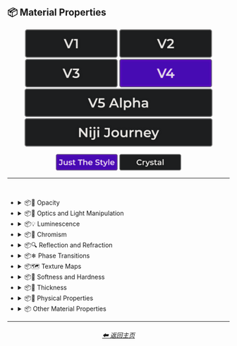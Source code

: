 <h2>📦 Material Properties</h2>

<div align="center">

[<img src="/Images/Repo_Parts/Buttons/Version_Buttons/button_version_V1_inactive.webp?raw=true" alt="MidJourney V1" height="64" />](/Pages/MJ_V1/Style_Pages/Sphere/Material_Properties.md)
[<img src="/Images/Repo_Parts/Buttons/Version_Buttons/button_version_V2_inactive.webp?raw=true" alt="MidJourney V2" height="64" />](/Pages/MJ_V2/Style_Pages/Sphere/Material_Properties.md)
[<img src="/Images/Repo_Parts/Buttons/Version_Buttons/button_version_V3_inactive.webp?raw=true" alt="MidJourney V3" height="64" />](/Pages/MJ_V3/Style_Pages/Just_The_Style/Material_Properties.md)
[<img src="/Images/Repo_Parts/Buttons/Version_Buttons/button_version_V4_active.webp?raw=true" alt="MidJourney V4" height="64" />](/Pages/MJ_V4/Style_Pages/Just_The_Style/Material_Properties.md)
<br>
[<img src="/Images/Repo_Parts/Buttons/Version_Buttons/button_version_V5_Alpha_inactive_half.webp?raw=true" alt="MidJourney V5" height="64" />](/Pages/MJ_V5/Style_Pages/Just_The_Style/Material_Properties.md)
[<img src="/Images/Repo_Parts/Buttons/Version_Buttons/button_version_niji_inactive_half.webp?raw=true" alt="Niji Journey" height="64" />](/Pages/Niji_Journey/Style_Pages/Material_Properties.md)

[<img src="/Images/Repo_Parts/Buttons/Image_Type_Buttons/button_just_the_style_active.webp?raw=true" alt="Just The Style" width="140.5" />](/Pages/MJ_V4/Style_Pages/Just_The_Style/Material_Properties.md)
[<img src="/Images/Repo_Parts/Buttons/Image_Type_Buttons/button_crystal_inactive.webp?raw=true" alt="Crystal" width="140.5" />](/Pages/MJ_V4/Style_Pages/Crystal/Material_Properties.md)

</div>

<hr>
<br>


- <details><summary>📦🧫 Opacity</summary><p><div align="center">

    | Opacity |
    | :-: |
    | <img src="/Images/MJ_V4/V4_Alpha_3.5/Midjourney_Styles/Opacity.webp?raw=true" width="256" /> |
    
    <br>

    | Transparent | Translucent | Opaque |
    | :-: | :-: | :-: |
    | <img src="/Images/MJ_V4/V4_Alpha_3.5/Midjourney_Styles/Transparent.webp?raw=true" width="256" /> | <img src="/Images/MJ_V4/V4_Alpha_3.5/Midjourney_Styles/Translucent.webp?raw=true" width="256" /> | <img src="/Images/MJ_V4/V4_Alpha_3.5/Midjourney_Styles/Opaque.webp?raw=true" width="256" /> | 

    </div></p></details>


- <details><summary>📦🏮 Optics and Light Manipulation</summary><p><div align="center">

    | Optics | Materiality |
    | :-: | :-: |
    | <img src="/Images/MJ_V4/V4_Alpha_3.5/Midjourney_Styles/Optics.webp?raw=true" width="256" /> | <img src="/Images/MJ_V4/V4_Alpha_3.5/Midjourney_Styles/Materiality.webp?raw=true" width="256" /> |
    
    <br>

    | Scattering | Subsurface-Scattering |
    | :-: | :-: |
    | <img src="/Images/MJ_V4/V4_Alpha_3.5/Midjourney_Styles/Scattering.webp?raw=true" width="256" /> | <img src="/Images/MJ_V4/V4_Alpha_3.5/Midjourney_Styles/Subsurface-Scattering.webp?raw=true" width="256" /> |

    <br>
    
    | Ambient Occlusion | Opalescent |
    | :-: | :-: |
    | <img src="/Images/MJ_V4/V4_Alpha_3.5/Midjourney_Styles/Ambient_Occlusion.webp?raw=true" width="256" /> | <img src="/Images/MJ_V4/V4_Alpha_3.5/Midjourney_Styles/Opalescent.webp?raw=true" width="256" /> |

    
    <br>
    
    | Polarization | Polarized |
    | :-: | :-: |
    | <img src="/Images/MJ_V4/V4_Alpha_3.5/Midjourney_Styles/Polarization.webp?raw=true" width="256" /> | <img src="/Images/MJ_V4/V4_Alpha_3.5/Midjourney_Styles/Polarized.webp?raw=true" width="256" /> |
    
    <br>
    
    | Solarization | Solarized |
    | :-: | :-: |
    | <img src="/Images/MJ_V4/V4_Alpha_3.5/Midjourney_Styles/Solarization.webp?raw=true" width="256" /> | <img src="/Images/MJ_V4/V4_Alpha_3.5/Midjourney_Styles/Solarized.webp?raw=true" width="256" /> |

    <br>

    | Iridescent | Dispersion |
    | :-: | :-: |
    | <img src="/Images/MJ_V4/V4_Alpha_3.5/Midjourney_Styles/Iridescent.webp?raw=true" width="256" /> | <img src="/Images/MJ_V4/V4_Alpha_3.5/Midjourney_Styles/Dispersion.webp?raw=true" width="256" /> | 
    
    <br>
    
    | Chromatic | Prismatic |
    | :-: | :-: |
    | <img src="/Images/MJ_V4/V4_Alpha_3.5/Midjourney_Styles/Chromatic.webp?raw=true" width="256" /> | <img src="/Images/MJ_V4/V4_Alpha_3.5/Midjourney_Styles/Prismatic.webp?raw=true" width="256" /> |

    <br>

    | Glitter | Sparkly | Sparkles |
    | :-: | :-: | :-: |
    | <img src="/Images/MJ_V4/V4_Alpha_3.5/Midjourney_Styles/Glitter.webp?raw=true" width="256" /> | <img src="/Images/MJ_V4/V4_Alpha_3.5/Midjourney_Styles/Sparkly.webp?raw=true" width="256" /> | <img src="/Images/MJ_V4/V4_Alpha_3.5/Midjourney_Styles/Sparkles.webp?raw=true" width="256" /> |

    <br>
    
    | Scintillating |
    | :-: |
    | <img src="/Images/MJ_V4/V4_Alpha_3.5/Midjourney_Styles/Scintillating.webp?raw=true" width="256" /> |

    </div></p></details>


- <details><summary>📦💡 Luminescence</summary><p><div align="center">

    | Glowing | Glowing Neon | Glow-In-The-Dark |
    | :-: | :-: | :-: |
    | <img src="/Images/MJ_V4/V4_Alpha_3.5/Midjourney_Styles/Glowing.webp?raw=true" width="256" /> | <img src="/Images/MJ_V4/V4_Alpha_3.5/Midjourney_Styles/Glowing_Neon.webp?raw=true" width="256" /> | <img src="/Images/MJ_V4/V4_Alpha_3.5/Midjourney_Styles/Glow-In-The-Dark.webp?raw=true" width="256" /> |

    <br>

    | Radiant | Cherenkov Radiation |
    | :-: | :-: |
    | <img src="/Images/MJ_V4/V4_Alpha_3.5/Midjourney_Styles/Radiant.webp?raw=true" width="256" /> | <img src="/Images/MJ_V4/V4_Alpha_3.5/Midjourney_Styles/Cherenkov_Radiation.webp?raw=true" width="256" /> |

    <br>
    
    | Luminescence |
    | :-: |
    | <img src="/Images/MJ_V4/V4_Alpha_3.5/Midjourney_Styles/Luminescence.webp?raw=true" width="256" /> |

    <br>
    
    | Bioluminescence | Photoluminescence | Chemiluminescence |
    | :-: | :-: | :-: |
    | <img src="/Images/MJ_V4/V4_Alpha_3.5/Midjourney_Styles/Bioluminescence.webp?raw=true" width="256" /> | <img src="/Images/MJ_V4/V4_Alpha_3.5/Midjourney_Styles/Photoluminescence.webp?raw=true" width="256" /> | <img src="/Images/MJ_V4/V4_Alpha_3.5/Midjourney_Styles/Chemiluminescence.webp?raw=true" width="256" /> |
    
    <br>
    
    | Cathodoluminescence | Electroluminescence | Radioluminescence |
    | :-: | :-: | :-: |
    | <img src="/Images/MJ_V4/V4_Alpha_3.5/Midjourney_Styles/Cathodoluminescence.webp?raw=true" width="256" /> | <img src="/Images/MJ_V4/V4_Alpha_3.5/Midjourney_Styles/Electroluminescence.webp?raw=true" width="256" /> | <img src="/Images/MJ_V4/V4_Alpha_3.5/Midjourney_Styles/Radioluminescence.webp?raw=true" width="256" /> |
    
    <br>
    
    | Fluorescence | Phosphorescence | Thermoluminescence |
    | :-: | :-: | :-: |
    | <img src="/Images/MJ_V4/V4_Alpha_3.5/Midjourney_Styles/Fluorescence.webp?raw=true" width="256" /> | <img src="/Images/MJ_V4/V4_Alpha_3.5/Midjourney_Styles/Phosphorescence.webp?raw=true" width="256" /> | <img src="/Images/MJ_V4/V4_Alpha_3.5/Midjourney_Styles/Thermoluminescence.webp?raw=true" width="256" /> |

    <br>
    
    | Electrochemiluminescence | Crystalloluminescence | Piezoluminescence |
    | :-: | :-: | :-: |
    | <img src="/Images/MJ_V4/V4_Alpha_3.5/Midjourney_Styles/Electrochemiluminescence.webp?raw=true" width="256" /> | <img src="/Images/MJ_V4/V4_Alpha_3.5/Midjourney_Styles/Crystalloluminescence.webp?raw=true" width="256" /> | <img src="/Images/MJ_V4/V4_Alpha_3.5/Midjourney_Styles/Piezoluminescence.webp?raw=true" width="256" /> |

    <br>
    
    | Triboluminescence | Mechanoluminescence | Lyoluminescence |
    | :-: | :-: | :-: |
    | <img src="/Images/MJ_V4/V4_Alpha_3.5/Midjourney_Styles/Triboluminescence.webp?raw=true" width="256" /> | <img src="/Images/MJ_V4/V4_Alpha_3.5/Midjourney_Styles/Mechanoluminescence.webp?raw=true" width="256" /> | <img src="/Images/MJ_V4/V4_Alpha_3.5/Midjourney_Styles/Lyoluminescence.webp?raw=true" width="256" /> |
    
    <br>
    
    | Candoluminescence | Fractoluminescence | Sonoluminescence |
    | :-: | :-: | :-: |
    | <img src="/Images/MJ_V4/V4_Alpha_3.5/Midjourney_Styles/Candoluminescence.webp?raw=true" width="256" /> | <img src="/Images/MJ_V4/V4_Alpha_3.5/Midjourney_Styles/Fractoluminescence.webp?raw=true" width="256" /> | <img src="/Images/MJ_V4/V4_Alpha_3.5/Midjourney_Styles/Sonoluminescence.webp?raw=true" width="256" /> |
    
    <br>
    
    | Translucidluminescence |
    | :-: |
    | <img src="/Images/MJ_V4/V4_Alpha_3.5/Midjourney_Styles/Translucidluminescence.webp?raw=true" width="256" /> |

    </div></p></details>


- <details><summary>📦🌈 Chromism</summary><p><div align="center">

    | Chromism | Piezochromism | Tribochromism |
    | :-: | :-: | :-: |
    | <img src="/Images/MJ_V4/V4_Alpha_3.5/Midjourney_Styles/Chromism.webp?raw=true" width="256" /> | <img src="/Images/MJ_V4/V4_Alpha_3.5/Midjourney_Styles/Piezochromism.webp?raw=true" width="256" /> | <img src="/Images/MJ_V4/V4_Alpha_3.5/Midjourney_Styles/Tribochromism.webp?raw=true" width="256" /> |
    
    <br>
    
    | Metallochromism | Ionochromism | Goniochromism |
    | :-: | :-: | :-: |
    | <img src="/Images/MJ_V4/V4_Alpha_3.5/Midjourney_Styles/Metallochromism.webp?raw=true" width="256" /> | <img src="/Images/MJ_V4/V4_Alpha_3.5/Midjourney_Styles/Ionochromism.webp?raw=true" width="256" /> | <img src="/Images/MJ_V4/V4_Alpha_3.5/Midjourney_Styles/Goniochromism.webp?raw=true" width="256" /> |
    
    <br>
    
    | Hydrochromism | Cryochromism |
    | :-: | :-: |
    | <img src="/Images/MJ_V4/V4_Alpha_3.5/Midjourney_Styles/Hydrochromism.webp?raw=true" width="256" /> | <img src="/Images/MJ_V4/V4_Alpha_3.5/Midjourney_Styles/Cryochromism.webp?raw=true" width="256" /> |
    
    <br>
    
    | Radiochromism | Concentratochromism | Vapochromism |
    | :-: | :-: | :-: |
    | <img src="/Images/MJ_V4/V4_Alpha_3.5/Midjourney_Styles/Radiochromism.webp?raw=true" width="256" /> | <img src="/Images/MJ_V4/V4_Alpha_3.5/Midjourney_Styles/Concentratochromism.webp?raw=true" width="256" /> | <img src="/Images/MJ_V4/V4_Alpha_3.5/Midjourney_Styles/Vapochromism.webp?raw=true" width="256" /> |
    
    <br>
    
    | Solvatochromism | Solvatophotochromism |
    | :-: | :-: |
    | <img src="/Images/MJ_V4/V4_Alpha_3.5/Midjourney_Styles/Solvatochromism.webp?raw=true" width="256" /> | <img src="/Images/MJ_V4/V4_Alpha_3.5/Midjourney_Styles/Solvatophotochromism.webp?raw=true" width="256" /> |
    
    <br>
    
    | Thermochromism | Thermosolvatochromism | Thermochromatic |
    | :-: | :-: | :-: |
    | <img src="/Images/MJ_V4/V4_Alpha_3.5/Midjourney_Styles/Thermochromism.webp?raw=true" width="256" /> | <img src="/Images/MJ_V4/V4_Alpha_3.5/Midjourney_Styles/Thermosolvatochromism.webp?raw=true" width="256" /> | <img src="/Images/MJ_V4/V4_Alpha_3.5/Midjourney_Styles/Thermochromatic.webp?raw=true" width="256" /> |
    
    <br>
    
    | Photochromism | Photovoltachromism | Photoelectrochromism |
    | :-: | :-: | :-: |
    | <img src="/Images/MJ_V4/V4_Alpha_3.5/Midjourney_Styles/Photochromism.webp?raw=true" width="256" /> | <img src="/Images/MJ_V4/V4_Alpha_3.5/Midjourney_Styles/Photovoltachromism.webp?raw=true" width="256" /> | <img src="/Images/MJ_V4/V4_Alpha_3.5/Midjourney_Styles/Photoelectrochromism.webp?raw=true" width="256" /> |
    
    <br>
    
    | Halochromism | Halosolvatochromism |
    | :-: | :-: |
    | <img src="/Images/MJ_V4/V4_Alpha_3.5/Midjourney_Styles/Halochromism.webp?raw=true" width="256" /> | <img src="/Images/MJ_V4/V4_Alpha_3.5/Midjourney_Styles/Halosolvatochromism.webp?raw=true" width="256" /> |
    
    <br>
    
    | Cathodochromism | Amorphochromism | Sorptiochromism |
    | :-: | :-: | :-: |
    | <img src="/Images/MJ_V4/V4_Alpha_3.5/Midjourney_Styles/Cathodochromism.webp?raw=true" width="256" /> | <img src="/Images/MJ_V4/V4_Alpha_3.5/Midjourney_Styles/Amorphochromism.webp?raw=true" width="256" /> | <img src="/Images/MJ_V4/V4_Alpha_3.5/Midjourney_Styles/Sorptiochromism.webp?raw=true" width="256" /> |
    
    <br>
    
    | Electrochromism | Electromechanochromism |
    | :-: | :-: |
    | <img src="/Images/MJ_V4/V4_Alpha_3.5/Midjourney_Styles/Electrochromism.webp?raw=true" width="256" /> | <img src="/Images/MJ_V4/V4_Alpha_3.5/Midjourney_Styles/Electromechanochromism.webp?raw=true" width="256" /> |
    
    <br>
    
    | Magnetochromism | Mechanochromism |
    | :-: | :-: |
    | <img src="/Images/MJ_V4/V4_Alpha_3.5/Midjourney_Styles/Magnetochromism.webp?raw=true" width="256" /> | <img src="/Images/MJ_V4/V4_Alpha_3.5/Midjourney_Styles/Mechanochromism.webp?raw=true" width="256" /> |
    
    <br>
    
    | Biochromism | Bioelectrochromism |
    | :-: | :-: |
    | <img src="/Images/MJ_V4/V4_Alpha_3.5/Midjourney_Styles/Biochromism.webp?raw=true" width="256" /> | <img src="/Images/MJ_V4/V4_Alpha_3.5/Midjourney_Styles/Bioelectrochromism.webp?raw=true" width="256" /> |
    
    <br>
    
    | Chronochromism | Crystallochromism |
    | :-: | :-: |
    | <img src="/Images/MJ_V4/V4_Alpha_3.5/Midjourney_Styles/Chronochromism.webp?raw=true" width="256" /> | <img src="/Images/MJ_V4/V4_Alpha_3.5/Midjourney_Styles/Crystallochromism.webp?raw=true" width="256" /> |
    
    <br>
    
    | Rigidichromism | Aggregachromism |
    | :-: | :-: |
    | <img src="/Images/MJ_V4/V4_Alpha_3.5/Midjourney_Styles/Rigidichromism.webp?raw=true" width="256" /> | <img src="/Images/MJ_V4/V4_Alpha_3.5/Midjourney_Styles/Aggregachromism.webp?raw=true" width="256" /> |

    </div></p></details>


- <details><summary>📦🔍 Reflection and Refraction</summary><p><div align="center">

    | Rough | Matte |
    | :-: | :-: |
    | <img src="/Images/MJ_V4/V4_Alpha_3.5/Midjourney_Styles/Rough.webp?raw=true" width="256" /> | <img src="/Images/MJ_V4/V4_Alpha_3.5/Midjourney_Styles/Matte.webp?raw=true" width="256" /> |
    
    <br>
    
    | Glossy | Shiny | Polished |
    | :-: | :-: | :-: |
    | <img src="/Images/MJ_V4/V4_Alpha_3.5/Midjourney_Styles/Glossy.webp?raw=true" width="256" /> | <img src="/Images/MJ_V4/V4_Alpha_3.5/Midjourney_Styles/Shiny.webp?raw=true" width="256" /> | <img src="/Images/MJ_V4/V4_Alpha_3.5/Midjourney_Styles/Polished.webp?raw=true" width="256" /> |
    
    <br>
    
    | Reflection | Reflective | Retroreflective |
    | :-: | :-: | :-: |
    | <img src="/Images/MJ_V4/V4_Alpha_3.5/Midjourney_Styles/Reflection.webp?raw=true" width="256" /> | <img src="/Images/MJ_V4/V4_Alpha_3.5/Midjourney_Styles/Reflective.webp?raw=true" width="256" /> | <img src="/Images/MJ_V4/V4_Alpha_3.5/Midjourney_Styles/Retroreflective.webp?raw=true" width="256" /> |
        
    <br>

    | Refraction | Refractive | Caustics |
    | :-: | :-: | :-: |
    | <img src="/Images/MJ_V4/V4_Alpha_3.5/Midjourney_Styles/Refraction.webp?raw=true" width="256" /> | <img src="/Images/MJ_V4/V4_Alpha_3.5/Midjourney_Styles/Refractive.webp?raw=true" width="256" /> | <img src="/Images/MJ_V4/V4_Alpha_3.5/Midjourney_Styles/Caustics.webp?raw=true" width="256" /> |

    <br>
    
    | Specular Highlights |
    | :-: |
    | <img src="/Images/MJ_V4/V4_Alpha_3.5/Midjourney_Styles/Specular_Highlights.webp?raw=true" width="256" /> |

    <br>
    
    | Glare |
    | :-: |
    | <img src="/Images/MJ_V4/V4_Alpha_3.5/Midjourney_Styles/Glare.webp?raw=true" width="256" /> |

    <br>
    
    | Shimmer | Shimmering | Glimmering |
    | :-: | :-: | :-: |
    | <img src="/Images/MJ_V4/V4_Alpha_3.5/Midjourney_Styles/Shimmer.webp?raw=true" width="256" /> | <img src="/Images/MJ_V4/V4_Alpha_3.5/Midjourney_Styles/Shimmering.webp?raw=true" width="256" /> | <img src="/Images/MJ_V4/V4_Alpha_3.5/Midjourney_Styles/Glimmering.webp?raw=true" width="256" /> |

    </div></p></details>


- <details><summary>📦❄ Phase Transitions</summary><p><div align="center">

    | Melting | Freezing |
    | :-: | :-: |
    | <img src="/Images/MJ_V4/V4_Alpha_3.5/Midjourney_Styles/Melting.webp?raw=true" width="256" /> | <img src="/Images/MJ_V4/V4_Alpha_3.5/Midjourney_Styles/Freezing.webp?raw=true" width="256" /> |

    <br>

    | Vaporization | Condensation |
    | :-: | :-: |
    | <img src="/Images/MJ_V4/V4_Alpha_3.5/Midjourney_Styles/Vaporization.webp?raw=true" width="256" /> | <img src="/Images/MJ_V4/V4_Alpha_3.5/Midjourney_Styles/Condensation.webp?raw=true" width="256" /> |

    <br>

    | Sublimation | Deposition |
    | :-: | :-: |
    | <img src="/Images/MJ_V4/V4_Alpha_3.5/Midjourney_Styles/Sublimation.webp?raw=true" width="256" /> | <img src="/Images/MJ_V4/V4_Alpha_3.5/Midjourney_Styles/Deposition.webp?raw=true" width="256" /> |

    <br>

    | Ionization | Deionization |
    | :-: | :-: |
    | <img src="/Images/MJ_V4/V4_Alpha_3.5/Midjourney_Styles/Ionization.webp?raw=true" width="256" /> | <img src="/Images/MJ_V4/V4_Alpha_3.5/Midjourney_Styles/Deionization.webp?raw=true" width="256" /> |

    </div></p></details>


- <details><summary>📦🗺 Texture Maps</summary><p><div align="center">

    | Bump Map | Bump Mapped | Bump Mapping |
    | :-: | :-: | :-: |
    | <img src="/Images/MJ_V4/V4_Alpha_3.5/Midjourney_Styles/Bump_Map.webp?raw=true" width="256" /> | <img src="/Images/MJ_V4/V4_Alpha_3.5/Midjourney_Styles/Bump_Mapped.webp?raw=true" width="256" /> | <img src="/Images/MJ_V4/V4_Alpha_3.5/Midjourney_Styles/Bump_Mapping.webp?raw=true" width="256" /> |
    
    <br>
    
    | Normal Map | Depth Map | Displacement Map |
    | :-: | :-: | :-: |
    | <img src="/Images/MJ_V4/V4_Alpha_3.5/Midjourney_Styles/Normal_Map.webp?raw=true" width="256" /> | <img src="/Images/MJ_V4/V4_Alpha_3.5/Midjourney_Styles/Depth_Map.webp?raw=true" width="256" /> | <img src="/Images/MJ_V4/V4_Alpha_3.5/Midjourney_Styles/Displacement_Map.webp?raw=true" width="256" /> |

    </div></p></details>


- <details><summary>📦🧊 Softness and Hardness</summary><p><div align="center">

    | Soft | Hard |
    | :-: | :-: |
    | <img src="/Images/MJ_V4/V4_Alpha_3.5/Midjourney_Styles/Soft.webp?raw=true" width="256" /> | <img src="/Images/MJ_V4/V4_Alpha_3.5/Midjourney_Styles/Hard.webp?raw=true" width="256" /> |

    <br>

    | Soft Body | Squishy |
    | :-: | :-: |
    | <img src="/Images/MJ_V4/V4_Alpha_3.5/Midjourney_Styles/Soft_Body.webp?raw=true" width="256" /> | <img src="/Images/MJ_V4/V4_Alpha_3.5/Midjourney_Styles/Squishy.webp?raw=true" width="256" /> |

    <br>

    | Solid |
    | :-: |
    | <img src="/Images/MJ_V4/V4_Alpha_3.5/Midjourney_Styles/Solid.webp?raw=true" width="256" /> |

    </div></p></details>


- <details><summary>📦🥞 Thickness</summary><p><div align="center">

    | Thin | Thick |
    | :-: | :-: |
    | <img src="/Images/MJ_V4/V4_Alpha_3.5/Midjourney_Styles/Thin.webp?raw=true" width="256" /> | <img src="/Images/MJ_V4/V4_Alpha_3.5/Midjourney_Styles/Thick.webp?raw=true" width="256" /> |

    </div></p></details>


- <details><summary>📦🧽 Physical Properties</summary><p><div align="center">

    | Blobby | Blobs |
    | :-: | :-: |
    | <img src="/Images/MJ_V4/V4_Alpha_3.5/Midjourney_Styles/Blobby.webp?raw=true" width="256" /> | <img src="/Images/MJ_V4/V4_Alpha_3.5/Midjourney_Styles/Blobs.webp?raw=true" width="256" /> |

    <br>
    
    | Cracks | Cracked |
    | :-: | :-: |
    | <img src="/Images/MJ_V4/V4_Alpha_3.5/Midjourney_Styles/Cracks.webp?raw=true" width="256" /> | <img src="/Images/MJ_V4/V4_Alpha_3.5/Midjourney_Styles/Cracked.webp?raw=true" width="256" /> |
    
    <br>
    
    | Corroded |
    | :-: |
    | <img src="/Images/MJ_V4/V4_Alpha_3.5/Midjourney_Styles/Corroded.webp?raw=true" width="256" /> |

    <br>
    
    | Dirty | With Imperfections |
    | :-: | :-: |
    | <img src="/Images/MJ_V4/V4_Alpha_3.5/Midjourney_Styles/Dirty.webp?raw=true" width="256" /> | <img src="/Images/MJ_V4/V4_Alpha_3.5/Midjourney_Styles/With_Imperfections.webp?raw=true" width="256" /> |

    <br>

    | Carbonated | Effervescent |
    | :-: | :-: |
    | <img src="/Images/MJ_V4/V4_Alpha_3.5/Midjourney_Styles/Carbonated.webp?raw=true" width="256" /> | <img src="/Images/MJ_V4/V4_Alpha_3.5/Midjourney_Styles/Effervescent.webp?raw=true" width="256" /> |
    
    <br>
    
    | Icy | Charred |
    | :-: | :-: |
    | <img src="/Images/MJ_V4/V4_Alpha_3.5/Midjourney_Styles/Icy.webp?raw=true" width="256" /> | <img src="/Images/MJ_V4/V4_Alpha_3.5/Midjourney_Styles/Charred.webp?raw=true" width="256" /> |
    
    <br>
    
    | Corrugated | Perforated |
    | :-: | :-: |
    | <img src="/Images/MJ_V4/V4_Alpha_3.5/Midjourney_Styles/Corrugated.webp?raw=true" width="256" /> | <img src="/Images/MJ_V4/V4_Alpha_3.5/Midjourney_Styles/Perforated.webp?raw=true" width="256" /> |
    
    <br>
    
    | Hydrophobic |
    | :-: |
    | <img src="/Images/MJ_V4/V4_Alpha_3.5/Midjourney_Styles/Hydrophobic.webp?raw=true" width="256" /> |
    
    <br>
    
    | Flowing |
    | :-: |
    | <img src="/Images/MJ_V4/V4_Alpha_3.5/Midjourney_Styles/Flowing.webp?raw=true" width="256" /> |

    </div></p></details>


- <details><summary>📦 Other Material Properties</summary><p><div align="center">

    | Anisotropy |
    | :-: |
    | <img src="/Images/MJ_V4/V4_Alpha_3.5/Midjourney_Styles/Anisotropy.webp?raw=true" width="256" /> |

    </div></p></details>

<hr>
<div align="center">
    <h6><a href="/README.md">⬅ 返回主页</a></h6>
</div>